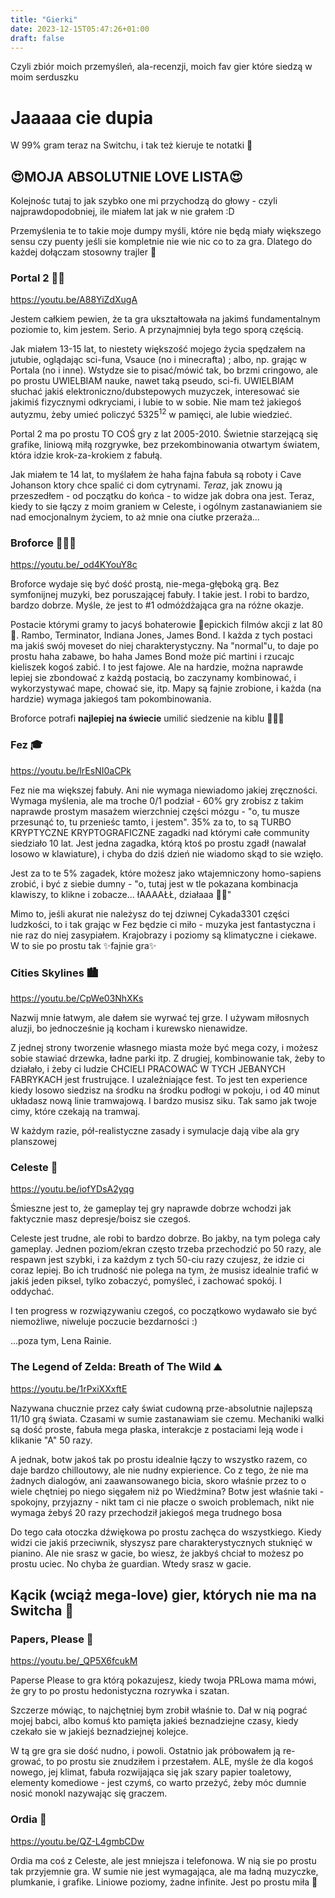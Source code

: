 ```yaml
---
title: "Gierki"
date: 2023-12-15T05:47:26+01:00
draft: false
---
```


Czyli zbiór moich przemyśleń, ala-recenzji, moich fav gier które siedzą w moim serduszku

# Jaaaaa cie dupia

W 99% gram teraz na Switchu, i tak też kieruje te notatki 🤷

## 😍MOJA ABSOLUTNIE LOVE LISTA😍
Kolejnośc tutaj to jak szybko one mi przychodzą do głowy - czyli najprawdopodobniej, ile miałem lat jak w nie grałem :D

Przemyślenia te to takie moje dumpy myśli, które nie będą miały większego sensu czy puenty jeśli sie kompletnie nie wie nic co to za gra. Dlatego do każdej dołączam stosowny trajler 🎥
### Portal 2 💙🧡
https://youtu.be/A88YiZdXugA

Jestem całkiem pewien, że ta gra ukształtowała na jakimś fundamentalnym poziomie to, kim jestem. Serio. A przynajmniej była tego sporą częścią. 

Jak miałem 13-15 lat, to niestety większość mojego życia spędzałem na jutubie, oglądając sci-funa, Vsauce (no i minecrafta) ; albo, np. grając w Portala (no i inne). Wstydze sie to pisać/mówić tak, bo brzmi cringowo, ale po prostu UWIELBIAM nauke, nawet taką pseudo, sci-fi. UWIELBIAM słuchać jakiś elektroniczno/dubstepowych muzyczek, interesować sie jakimiś fizycznymi odkryciami, i lubie to w sobie. Nie mam też jakiegoś autyzmu, żeby umieć policzyć $5325^{12}$ w pamięci, ale lubie wiedzieć.

Portal 2 ma po prostu TO COŚ gry z lat 2005-2010. Świetnie starzejącą się grafike, liniową miłą rozgrywke, bez przekombinowania otwartym światem, która idzie krok-za-krokiem z fabułą.

Jak miałem te 14 lat, to myślałem że haha fajna fabuła są roboty i Cave Johanson ktory chce spalić ci dom cytrynami. *Teraz*, jak znowu ją przeszedłem - od początku do końca - to widze jak dobra ona jest. Teraz, kiedy to sie łączy z moim graniem w Celeste, i ogólnym zastanawianiem sie nad emocjonalnym życiem, to aż mnie ona ciutke przeraża...

### Broforce 💪🇺🇸
https://youtu.be/_od4KYouY8c

Broforce wydaje się być dość prostą, nie-mega-głęboką grą. Bez symfonijnej muzyki, bez poruszającej fabuły. I takie jest. I robi to bardzo, bardzo dobrze. Myśle, że jest to #1 odmóżdżająca gra na różne okazje.

Postacie którymi gramy to jacyś bohaterowie 🌟epickich filmów akcji z lat 80🌟. Rambo, Terminator, Indiana Jones, James Bond. I każda z tych postaci ma jakiś swój moveset do niej charakterystyczny. Na "normal"u, to daje po prostu haha zabawe, bo haha James Bond może pić martini i rzucajc kieliszek kogoś zabić. I to jest fajowe. Ale na hardzie, można naprawde lepiej sie zbondować z każdą postacią, bo zaczynamy kombinować, i wykorzystywać mape, chować sie, itp. Mapy są fajnie zrobione, i każda (na hardzie) wymaga jakiegoś tam pokombinowania.

Broforce potrafi **najlepiej na świecie** umilić siedzenie na kiblu 💖💖💖

### Fez 🎓
https://youtu.be/lrEsNI0aCPk

Fez nie ma większej fabuły. Ani nie wymaga niewiadomo jakiej zręczności. Wymaga myślenia, ale ma troche 0/1 podział - 60% gry zrobisz z takim naprawde prostym masażem wierzchniej części mózgu - "o, tu musze przesunąć to, tu przenieśc tamto, i jestem". 35% za to, to są TURBO KRYPTYCZNE KRYPTOGRAFICZNE zagadki nad którymi całe community siedziało 10 lat. Jest jedna zagadka, którą ktoś po prostu zgadł (nawalał losowo w klawiature), i chyba do dziś dzień nie wiadomo skąd to sie wzięło. 

Jest za to te 5% zagadek, które możesz jako wtajemniczony homo-sapiens zrobić, i być z siebie dumny - "o, tutaj jest w tle pokazana kombinacja klawiszy, to klikne i zobacze... łAAAAŁŁ, działaaa 🥰🥰"

Mimo to, jeśli akurat nie należysz do tej dziwnej Cykada3301 części ludzkości, to i tak grając w Fez będzie ci miło - muzyka jest fantastyczna i nie raz do niej zasypiałem. Krajobrazy i poziomy są klimatyczne i ciekawe. W to sie po prostu tak ✨fajnie gra✨

### Cities Skylines 🏙
https://youtu.be/CpWe03NhXKs

Nazwij mnie łatwym, ale dałem sie wyrwać tej grze. I używam miłosnych aluzji, bo jednocześnie ją kocham i kurewsko nienawidze.

Z jednej strony tworzenie własnego miasta może być mega cozy, i możesz sobie stawiać drzewka, ładne parki itp. Z drugiej, kombinowanie tak, żeby to działało, i żeby ci ludzie CHCIELI PRACOWAĆ W TYCH JEBANYCH FABRYKACH jest frustrujące. I uzależniające fest. To jest ten experience kiedy losowo siedzisz na środku na środku podłogi w pokoju, i od 40 minut układasz nową linie tramwajową. I bardzo musisz siku. Tak samo jak twoje cimy, które czekają na tramwaj.

W każdym razie, pół-realistyczne zasady i symulacje dają vibe ala gry planszowej

### Celeste 🍓
https://youtu.be/iofYDsA2yqg

Śmieszne jest to, że gameplay tej gry naprawde dobrze wchodzi jak faktycznie masz depresje/boisz sie czegoś.

Celeste jest trudne, ale robi to bardzo dobrze. Bo jakby, na tym polega cały gameplay. Jednen poziom/ekran często trzeba przechodzić po 50 razy, ale respawn jest szybki, i za każdym z tych 50-ciu razy czujesz, że idzie ci coraz lepiej. Bo ich trudność nie polega na tym, że musisz idealnie trafić w jakiś jeden piksel, tylko zobaczyć, pomyśleć, i zachować spokój. I oddychać.

I ten progress w rozwiązywaniu czegoś, co początkowo wydawało sie być niemożliwe, niweluje poczucie bezdarności :)

...poza tym, Lena Rainie.

### The Legend of Zelda: Breath of The Wild ⛰️
https://youtu.be/1rPxiXXxftE

Nazywana chucznie przez cały świat cudowną prze-absolutnie najlepszą 11/10 grą świata. Czasami w sumie zastanawiam sie czemu. Mechaniki walki są dość proste, fabuła mega płaska, interakcje z postaciami leją wode i klikanie "A" 50 razy.

A jednak, botw jakoś tak po prostu idealnie łączy to wszystko razem, co daje bardzo chilloutowy, ale nie nudny expierience. Co z tego, że nie ma żadnych dialogów, ani zaawansowanego bicia, skoro właśnie przez to o wiele chętniej po niego sięgałem niż po Wiedźmina? Botw jest właśnie taki - spokojny, przyjazny - nikt tam ci nie płacze o swoich problemach, nikt nie wymaga żebyś 20 razy przechodził jakiegoś mega trudnego bosa

Do tego cała otoczka dźwiękowa po prostu zachęca do wszystkiego. Kiedy widzi cie jakiś przeciwnik, słyszysz pare charakterystycznych stuknięć w pianino. Ale nie srasz w gacie, bo wiesz, że jakbyś chciał to możesz po prostu uciec. No chyba że guardian. Wtedy srasz w gacie.

## Kącik (wciąż mega-love) gier, których nie ma na Switcha 🫣
### Papers, Please 🪪
https://youtu.be/_QP5X6fcukM

Paperse Please to gra którą pokazujesz, kiedy twoja PRLowa mama mówi, że gry to po prostu hedonistyczna rozrywka i szatan.

Szczerze mówiąc, to najchętniej bym zrobił właśnie to. Dał w nią pograć mojej babci, albo komuś kto pamięta jakieś beznadziejne czasy, kiedy czekało sie w jakiejś beznadziejnej kolejce.

W tą gre gra sie dość nudno, i powoli. Ostatnio jak próbowałem ją re-grować, to po prostu sie znudziłem i przestałem. ALE, myśle że dla kogoś nowego, jej klimat, fabuła rozwijająca się jak szary papier toaletowy, elementy komediowe - jest czymś, co warto przeżyć, żeby móc dumnie nosić monokl nazywając się graczem.

### Ordia 🌿
https://youtu.be/QZ-L4gmbCDw

Ordia ma coś z Celeste, ale jest mniejsza i telefonowa. W nią sie po prostu tak przyjemnie gra. W sumie nie jest wymagająca, ale ma ładną muzyczke, plumkanie, i grafike. Liniowe poziomy, żadne infinite. Jest po prostu miła 🥰
